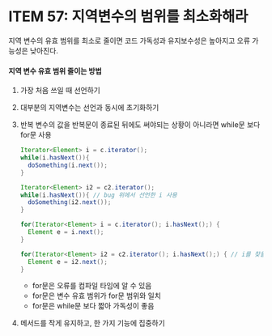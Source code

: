 # ITEM 57: 지역변수의 범위를 최소화해라

지역 변수의 유효 범위를 최소로 줄이면 코드 가독성과 유지보수성은 높아지고 오류 가능성은 낮아진다.

#### 지역 변수 유효 범위 줄이는 방법

1. 가장 처음 쓰일 때 선언하기

2. 대부분의 지역변수는 선언과 동시에 초기화하기

3. 반복 변수의 값을 반복문이 종료된 뒤에도 써야되는 상황이 아니라면 while문 보다 for문 사용

    ```java
    Iterator<Element> i = c.iterator();
    while(i.hasNext()){
      doSomething(i.next());
    }
    
    Iterator<Element> i2 = c2.iterator();
    while(i.hasNext()){ // bug 위에서 선언한 i 사용
      doSomething(i2.next());
    }
    ```

    ```java
    for(Iterator<Element> i = c.iterator(); i.hasNext();) {
      Element e = i.next();
    }
    
    for(Iterator<Element> i2 = c2.iterator(); i.hasNext();) { // i를 찾을 수 없다는 컴파일 오류 발생
      Element e = i2.next();
    }
    ```

    - for문은 오류를 컴파일 타임에 알 수 있음
    - for문은 변수 유효 범위가 for문 범위와 일치
    - for문은 while문 보다 짧아 가독성이 좋음

4. 메서드를 작게 유지하고, 한 가지 기능에 집중하기